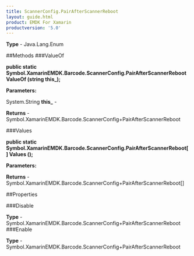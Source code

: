 ```yaml
---
title: ScannerConfig.PairAfterScannerReboot
layout: guide.html
product: EMDK For Xamarin 
productversion: '5.0' 
---
```



**Type** - Java.Lang.Enum

##Methods
###ValueOf

**public static Symbol.XamarinEMDK.Barcode.ScannerConfig.PairAfterScannerReboot ValueOf (string this_);**



**Parameters:**

System.String **this_**  - 

**Returns** - Symbol.XamarinEMDK.Barcode.ScannerConfig+PairAfterScannerReboot

###Values

**public static Symbol.XamarinEMDK.Barcode.ScannerConfig.PairAfterScannerReboot[] Values ();**



**Parameters:**

**Returns** - Symbol.XamarinEMDK.Barcode.ScannerConfig+PairAfterScannerReboot[]

##Properties

###Disable


**Type** - Symbol.XamarinEMDK.Barcode.ScannerConfig+PairAfterScannerReboot
###Enable


**Type** - Symbol.XamarinEMDK.Barcode.ScannerConfig+PairAfterScannerReboot
